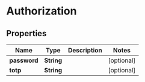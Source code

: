 
# Authorization

## Properties
Name | Type | Description | Notes
------------ | ------------- | ------------- | -------------
**password** | **String** |  |  [optional]
**totp** | **String** |  |  [optional]



